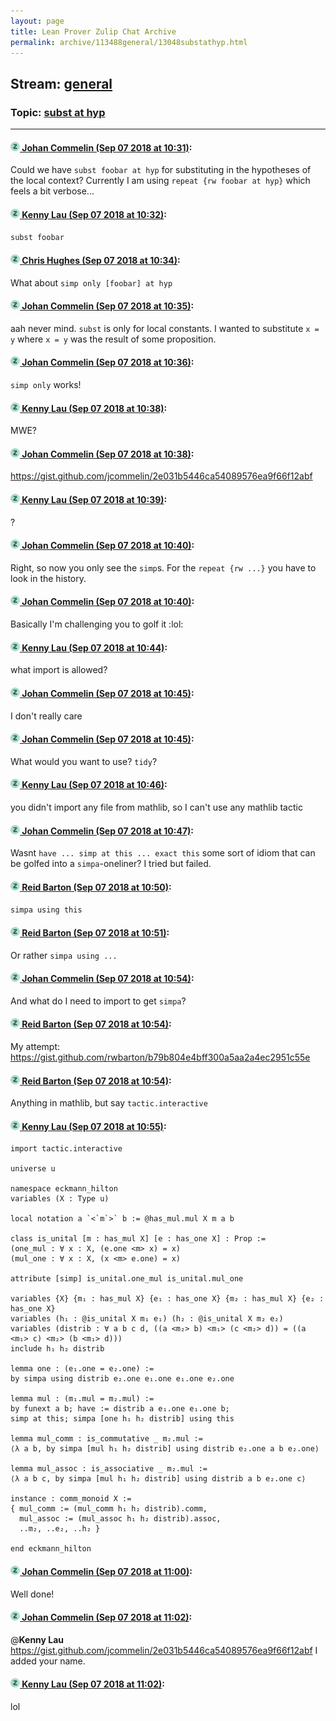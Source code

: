 ```yaml
---
layout: page
title: Lean Prover Zulip Chat Archive 
permalink: archive/113488general/13048substathyp.html
---
```


## Stream: [general](index.html)
### Topic: [subst at hyp](13048substathyp.html)

---

#### [![Click to go to Zulip](../../assets/img/zulip2.png) Johan Commelin (Sep 07 2018 at 10:31)](https://leanprover.zulipchat.com/#narrow/stream/113488-general/topic/subst%20at%20hyp/near/133497289):
Could we have `subst foobar at hyp` for substituting in the hypotheses of the local context? Currently I am using `repeat {rw foobar at hyp}` which feels a bit verbose...

#### [![Click to go to Zulip](../../assets/img/zulip2.png) Kenny Lau (Sep 07 2018 at 10:32)](https://leanprover.zulipchat.com/#narrow/stream/113488-general/topic/subst%20at%20hyp/near/133497352):
`subst foobar`

#### [![Click to go to Zulip](../../assets/img/zulip2.png) Chris Hughes (Sep 07 2018 at 10:34)](https://leanprover.zulipchat.com/#narrow/stream/113488-general/topic/subst%20at%20hyp/near/133497411):
What about `simp only [foobar] at hyp`

#### [![Click to go to Zulip](../../assets/img/zulip2.png) Johan Commelin (Sep 07 2018 at 10:35)](https://leanprover.zulipchat.com/#narrow/stream/113488-general/topic/subst%20at%20hyp/near/133497450):
aah never mind. `subst` is only for local constants. I wanted to substitute `x = y` where `x = y` was the result of some proposition.

#### [![Click to go to Zulip](../../assets/img/zulip2.png) Johan Commelin (Sep 07 2018 at 10:36)](https://leanprover.zulipchat.com/#narrow/stream/113488-general/topic/subst%20at%20hyp/near/133497493):
`simp only` works!

#### [![Click to go to Zulip](../../assets/img/zulip2.png) Kenny Lau (Sep 07 2018 at 10:38)](https://leanprover.zulipchat.com/#narrow/stream/113488-general/topic/subst%20at%20hyp/near/133497565):
MWE?

#### [![Click to go to Zulip](../../assets/img/zulip2.png) Johan Commelin (Sep 07 2018 at 10:38)](https://leanprover.zulipchat.com/#narrow/stream/113488-general/topic/subst%20at%20hyp/near/133497570):
https://gist.github.com/jcommelin/2e031b5446ca54089576ea9f66f12abf

#### [![Click to go to Zulip](../../assets/img/zulip2.png) Kenny Lau (Sep 07 2018 at 10:39)](https://leanprover.zulipchat.com/#narrow/stream/113488-general/topic/subst%20at%20hyp/near/133497619):
?

#### [![Click to go to Zulip](../../assets/img/zulip2.png) Johan Commelin (Sep 07 2018 at 10:40)](https://leanprover.zulipchat.com/#narrow/stream/113488-general/topic/subst%20at%20hyp/near/133497678):
Right, so now you only see the `simp`s. For the `repeat {rw ...}` you have to look in the history.

#### [![Click to go to Zulip](../../assets/img/zulip2.png) Johan Commelin (Sep 07 2018 at 10:40)](https://leanprover.zulipchat.com/#narrow/stream/113488-general/topic/subst%20at%20hyp/near/133497681):
Basically I'm challenging you to golf it :lol:

#### [![Click to go to Zulip](../../assets/img/zulip2.png) Kenny Lau (Sep 07 2018 at 10:44)](https://leanprover.zulipchat.com/#narrow/stream/113488-general/topic/subst%20at%20hyp/near/133497852):
what import is allowed?

#### [![Click to go to Zulip](../../assets/img/zulip2.png) Johan Commelin (Sep 07 2018 at 10:45)](https://leanprover.zulipchat.com/#narrow/stream/113488-general/topic/subst%20at%20hyp/near/133497883):
I don't really care

#### [![Click to go to Zulip](../../assets/img/zulip2.png) Johan Commelin (Sep 07 2018 at 10:45)](https://leanprover.zulipchat.com/#narrow/stream/113488-general/topic/subst%20at%20hyp/near/133497892):
What would you want to use? `tidy`?

#### [![Click to go to Zulip](../../assets/img/zulip2.png) Kenny Lau (Sep 07 2018 at 10:46)](https://leanprover.zulipchat.com/#narrow/stream/113488-general/topic/subst%20at%20hyp/near/133497943):
you didn't import any file from mathlib, so I can't use any mathlib tactic

#### [![Click to go to Zulip](../../assets/img/zulip2.png) Johan Commelin (Sep 07 2018 at 10:47)](https://leanprover.zulipchat.com/#narrow/stream/113488-general/topic/subst%20at%20hyp/near/133497962):
Wasnt `have ... simp at this ... exact this` some sort of idiom that can be golfed into a `simpa`-oneliner? I tried but failed.

#### [![Click to go to Zulip](../../assets/img/zulip2.png) Reid Barton (Sep 07 2018 at 10:50)](https://leanprover.zulipchat.com/#narrow/stream/113488-general/topic/subst%20at%20hyp/near/133498111):
`simpa using this`

#### [![Click to go to Zulip](../../assets/img/zulip2.png) Reid Barton (Sep 07 2018 at 10:51)](https://leanprover.zulipchat.com/#narrow/stream/113488-general/topic/subst%20at%20hyp/near/133498115):
Or rather `simpa using ...`

#### [![Click to go to Zulip](../../assets/img/zulip2.png) Johan Commelin (Sep 07 2018 at 10:54)](https://leanprover.zulipchat.com/#narrow/stream/113488-general/topic/subst%20at%20hyp/near/133498231):
And what do I need to import to get `simpa`?

#### [![Click to go to Zulip](../../assets/img/zulip2.png) Reid Barton (Sep 07 2018 at 10:54)](https://leanprover.zulipchat.com/#narrow/stream/113488-general/topic/subst%20at%20hyp/near/133498273):
My attempt: https://gist.github.com/rwbarton/b79b804e4bff300a5aa2a4ec2951c55e

#### [![Click to go to Zulip](../../assets/img/zulip2.png) Reid Barton (Sep 07 2018 at 10:54)](https://leanprover.zulipchat.com/#narrow/stream/113488-general/topic/subst%20at%20hyp/near/133498276):
Anything in mathlib, but say `tactic.interactive`

#### [![Click to go to Zulip](../../assets/img/zulip2.png) Kenny Lau (Sep 07 2018 at 10:55)](https://leanprover.zulipchat.com/#narrow/stream/113488-general/topic/subst%20at%20hyp/near/133498303):
```lean
import tactic.interactive

universe u

namespace eckmann_hilton
variables (X : Type u)

local notation a `<`m`>` b := @has_mul.mul X m a b

class is_unital [m : has_mul X] [e : has_one X] : Prop :=
(one_mul : ∀ x : X, (e.one <m> x) = x)
(mul_one : ∀ x : X, (x <m> e.one) = x)

attribute [simp] is_unital.one_mul is_unital.mul_one

variables {X} {m₁ : has_mul X} {e₁ : has_one X} {m₂ : has_mul X} {e₂ : has_one X}
variables (h₁ : @is_unital X m₁ e₁) (h₂ : @is_unital X m₂ e₂)
variables (distrib : ∀ a b c d, ((a <m₂> b) <m₁> (c <m₂> d)) = ((a <m₁> c) <m₂> (b <m₁> d)))
include h₁ h₂ distrib

lemma one : (e₁.one = e₂.one) :=
by simpa using distrib e₂.one e₁.one e₁.one e₂.one

lemma mul : (m₁.mul = m₂.mul) :=
by funext a b; have := distrib a e₁.one e₁.one b;
simp at this; simpa [one h₁ h₂ distrib] using this

lemma mul_comm : is_commutative _ m₂.mul :=
⟨λ a b, by simpa [mul h₁ h₂ distrib] using distrib e₂.one a b e₂.one⟩

lemma mul_assoc : is_associative _ m₂.mul :=
⟨λ a b c, by simpa [mul h₁ h₂ distrib] using distrib a b e₂.one c⟩

instance : comm_monoid X :=
{ mul_comm := (mul_comm h₁ h₂ distrib).comm,
  mul_assoc := (mul_assoc h₁ h₂ distrib).assoc,
  ..m₂, ..e₂, ..h₂ }

end eckmann_hilton
```

#### [![Click to go to Zulip](../../assets/img/zulip2.png) Johan Commelin (Sep 07 2018 at 11:00)](https://leanprover.zulipchat.com/#narrow/stream/113488-general/topic/subst%20at%20hyp/near/133498562):
Well done!

#### [![Click to go to Zulip](../../assets/img/zulip2.png) Johan Commelin (Sep 07 2018 at 11:02)](https://leanprover.zulipchat.com/#narrow/stream/113488-general/topic/subst%20at%20hyp/near/133498636):
@**Kenny Lau** https://gist.github.com/jcommelin/2e031b5446ca54089576ea9f66f12abf
I added your name.

#### [![Click to go to Zulip](../../assets/img/zulip2.png) Kenny Lau (Sep 07 2018 at 11:02)](https://leanprover.zulipchat.com/#narrow/stream/113488-general/topic/subst%20at%20hyp/near/133498642):
lol

